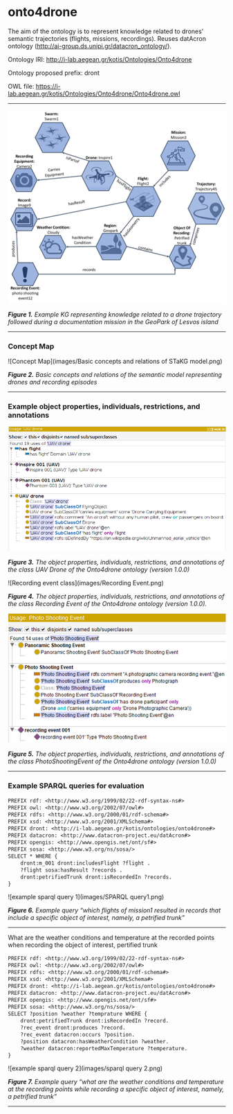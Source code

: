# onto4drone

The aim of the ontology is to represent knowledge related to drones' semantic trajectories (flights, missions, recordings). Reuses datAcron ontology (http://ai-group.ds.unipi.gr/datacron_ontology/).

Ontology IRI: http://i-lab.aegean.gr/kotis/Ontologies/Onto4drone

Ontology proposed prefix: dront

OWL file: https://i-lab.aegean.gr/kotis/Ontologies/Onto4drone/Onto4drone.owl

---
![example KG](images/exapmle-graph.png)

*<b>Figure 1.</b> Example KG representing knowledge related to a drone trajectory followed during a documentation mission in the GeoPark of Lesvos island*

---
### Concept Map

![Concept Map](images/Basic concepts and relations of STaKG model.png)

*<b>Figure 2.</b> Basic concepts and relations of the semantic model representing drones and recording episodes*

---
### Example object properties, individuals, restrictions, and annotations

![UAV class](images/UAV-drone.png)

*<b>Figure 3.</b> The object properties, individuals, restrictions, and annotations of the class UAV Drone of the Onto4drone ontology (version 1.0.0)*

![Recording event class](images/Recording Event.png)

*<b>Figure 4.</b> The object properties, individuals, restrictions, and annotations of the class Recording Event of the Onto4drone ontology (version 1.0.0).*


![Photoshooting event class](images/PhotoShootingEvent.png)

*<b>Figure 5.</b> The object properties, individuals, restrictions, and annotations of the class PhotoShootingEvent of the Onto4drone ontology (version 1.0.0)*

---
### Example SPARQL queries for evaluation

```
PREFIX rdf: <http://www.w3.org/1999/02/22-rdf-syntax-ns#>
PREFIX owl: <http://www.w3.org/2002/07/owl#>
PREFIX rdfs: <http://www.w3.org/2000/01/rdf-schema#>
PREFIX xsd: <http://www.w3.org/2001/XMLSchema#>
PREFIX dront: <http://i-lab.aegean.gr/kotis/ontologies/onto4drone#>
PREFIX datacron: <http://www.datacron-project.eu/datAcron#>
PREFIX opengis: <http://www.opengis.net/ont/sf#>
PREFIX sosa: <http://www.w3.org/ns/sosa/>
SELECT * WHERE { 
	dront:m_001 dront:includesFlight ?flight .
	?flight sosa:hasResult ?records .
	dront:petrifiedTrunk dront:isRecordedIn ?records.
}
```

![example sparql query 1](images/SPARQL query1.png)

*<b>Figure 6.</b> Example query “which flights of mission1 resulted in records that include a specific object of interest, namely, a petrified trunk”*

---

What are the weather conditions and temperature at the recorded points when recording the object of interest, pertified trunk


```
PREFIX rdf: <http://www.w3.org/1999/02/22-rdf-syntax-ns#>
PREFIX owl: <http://www.w3.org/2002/07/owl#>
PREFIX rdfs: <http://www.w3.org/2000/01/rdf-schema#>
PREFIX xsd: <http://www.w3.org/2001/XMLSchema#>
PREFIX dront: <http://i-lab.aegean.gr/kotis/ontologies/onto4drone#>
PREFIX datacron: <http://www.datacron-project.eu/datAcron#>
PREFIX opengis: <http://www.opengis.net/ont/sf#>
PREFIX sosa: <http://www.w3.org/ns/sosa/>
SELECT ?position ?weather ?temprature WHERE {
    dront:petrifiedTrunk dront:isRecordedIn ?record.
    ?rec_event dront:produces ?record.
    ?rec_event datacron:occurs ?position.
    ?position datacron:hasWeatherCondition ?weather.
    ?weather datacron:reportedMaxTemperature ?temperature.
}
```

![example sparql query 2](images/sparql query 2.png)

*<b>Figure 7.</b> Example query “what are the weather conditions and temperature at the recording points while recording a specific object of interest, namely, a petrified trunk”*

---

